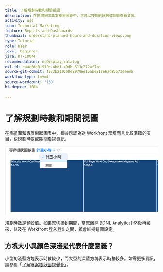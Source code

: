 ```yaml
---
title: 了解規劃時數和期間視圖
description: 在燃盡圖和專案樹狀圖表中，您可以按規劃時數或期間查看資訊。
activity: use
team: Technical Marketing
feature: Reports and Dashboards
thumbnail: understand-planned-hours-and-duration-views.png
type: Tutorial
role: User
level: Beginner
jira: KT-10044
recommendations: noDisplay,catalog
exl-id: caae6dd0-910c-4bdf-a9db-611c272af7ce
source-git-commit: f033b210268e8979ee15abe812e6ad85673eeedb
workflow-type: tm+mt
source-wordcount: '130'
ht-degree: 100%

---
```


# 了解規劃時數和期間視圖

在燃盡圖和專案樹狀圖表中，根據您認為對 Workfront 環境而言比較準確的項目，依規劃時數或期間檢視資訊。

![影像顯示選取規劃時數而不是期間](assets/section-1-5.png)



規劃時數是預設值。如果您切換到期間，當您離開 [!DNL Analytics] 然後再回來，以及在 Workfront 登入登出之間，都會維持這個設定。

## 方塊大小與顏色深淺是代表什麼意義？

小型的淺藍方塊表示時數較少，而大型的深藍方塊表示時數較多。如需更多資訊，請參閱「[了解專案樹狀圖視覺化](https://experienceleague.adobe.com/docs/workfront/using/reporting/enhanced-analytics/project-treemap-overview.html?lang=zh-Hant)」。
